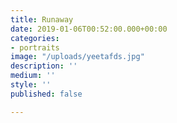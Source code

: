 ```yaml
---
title: Runaway
date: 2019-01-06T00:52:00.000+00:00
categories:
- portraits
image: "/uploads/yeetafds.jpg"
description: ''
medium: ''
style: ''
published: false

---
```

